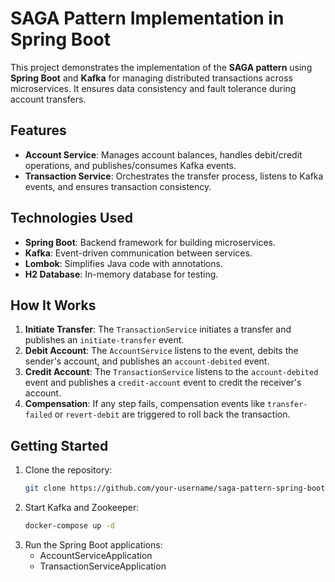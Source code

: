 # SAGA Pattern Implementation in Spring Boot

This project demonstrates the implementation of the **SAGA pattern** using **Spring Boot** and **Kafka** for managing distributed transactions across microservices. It ensures data consistency and fault tolerance during account transfers.

## Features
- **Account Service**: Manages account balances, handles debit/credit operations, and publishes/consumes Kafka events.
- **Transaction Service**: Orchestrates the transfer process, listens to Kafka events, and ensures transaction consistency.

## Technologies Used
- **Spring Boot**: Backend framework for building microservices.
- **Kafka**: Event-driven communication between services.
- **Lombok**: Simplifies Java code with annotations.
- **H2 Database**: In-memory database for testing.

## How It Works
1. **Initiate Transfer**: The `TransactionService` initiates a transfer and publishes an `initiate-transfer` event.
2. **Debit Account**: The `AccountService` listens to the event, debits the sender's account, and publishes an `account-debited` event.
3. **Credit Account**: The `TransactionService` listens to the `account-debited` event and publishes a `credit-account` event to credit the receiver's account.
4. **Compensation**: If any step fails, compensation events like `transfer-failed` or `revert-debit` are triggered to roll back the transaction.

## Getting Started
1. Clone the repository:
   ```bash
   git clone https://github.com/your-username/saga-pattern-spring-boot.git
    ```
2. Start Kafka and Zookeeper:
    ```bash
    docker-compose up -d
    ```
3. Run the Spring Boot applications:
   - AccountServiceApplication
   - TransactionServiceApplication